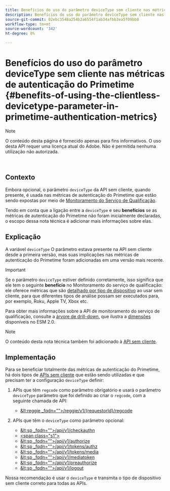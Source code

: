 ```yaml
---
title: Benefícios do uso do parâmetro deviceType sem cliente nas métricas de autenticação do Primetime
description: Benefícios do uso do parâmetro deviceType sem cliente nas métricas de autenticação do Primetime
source-git-commit: 02ebc3548a254b2a6554f1ab34afbb3ea5f09bb8
workflow-type: tm+mt
source-wordcount: '342'
ht-degree: 0%

---
```


# Benefícios do uso do parâmetro deviceType sem cliente nas métricas de autenticação do Primetime {#benefits-of-using-the-clientless-devicetype-parameter-in-primetime-authentication-metrics}

>[!NOTE]
>
>O conteúdo desta página é fornecido apenas para fins informativos. O uso desta API requer uma licença atual do Adobe. Não é permitida nenhuma utilização não autorizada.

</br>

## Contexto

Embora opcional, o parâmetro `deviceType` da API sem cliente, quando presente, é usada nas métricas de autenticação do Primetime que estão sendo expostas por meio de [Monitoramento do Serviço de Qualificação](/help/authentication/entitlement-service-monitoring-overview.md).

Tendo em conta que a ligação entre a `deviceType` e seu **benefícios** se as métricas de autenticação do Primetime não foram inicialmente declaradas, o escopo dessa nota técnica é adicionar mais informações sobre elas.

## Explicação

A variável `deviceType` O parâmetro estava presente na API sem cliente desde a primeira versão, mas suas implicações nas métricas de autenticação do Primetime foram adicionadas em uma versão mais recente.



>[!IMPORTANT]
>
>Se o parâmetro `deviceType` estiver definido corretamente, isso significa que ele tem o seguinte **benefício** no Monitoramento do serviço de qualificação: ele oferece métricas que são [detalhado por tipo de dispositivo](/help/authentication/entitlement-service-monitoring-overview.md#clientless_device_type) ao usar sem cliente, para que diferentes tipos de análise possam ser executados para, por exemplo, Roku, Apple TV, Xbox etc.


Para obter mais informações sobre a API de monitoramento do serviço de qualificação, consulte a [árvore de drill-down,](/help/authentication/entitlement-service-monitoring-api.md#drill-down_tree) que ilustra a [dimensões](/help/authentication/entitlement-service-monitoring-overview.md#esm_dimensions) disponíveis no ESM 2.0.

>[!NOTE]
>
>O conteúdo desta nota técnica também foi adicionado à [API sem cliente](#clientless_device_type).




## Implementação

Para se beneficiar totalmente das métricas de autenticação do Primetime, há dois tipos de [APIs sem cliente](#web_srvs_summary) que estão sendo utilizadas e que precisam ter a configuração `deviceType` definir:

1. APIs que têm `regcode` como parâmetro obrigatório e usará o parâmetro `deviceType` parâmetro que foi definido ao criar o `regcode`, com a seguinte chamada de API:
   - [\&lt;reggie _fqdn=&quot;&quot;>/reggie/v1/{requestorId}/regcode](#reg_serv)

1. APIs que têm o `deviceType` como parâmetro opcional:
   - [\&lt;sp _fqdn=&quot;&quot;>/api/v1/checkauthn](#check_authn_token)
   - [&lt;span class=&quot;s1&quot;>](#retrieve_authn_token)
   - [\&lt;sp _fqdn=&quot;&quot;>/api/v1/authorize](#init_authz)
   - [\&lt;sp _fqdn=&quot;&quot;>/api/v1/tokens/authz](#retrieve_authz_token)
   - [\&lt;sp _fqdn=&quot;&quot;>/api/v1/tokens/media](#short_media)
   - [\&lt;sp _fqdn=&quot;&quot;>/api/v1/mediatoken](#short_media)
   - [\&lt;sp _fqdn=&quot;&quot;>/api/v1/preauthorize](#PreAuthZ_Resources)
   - [\&lt;sp _fqdn=&quot;&quot;>/api/v1/logout](#init_logout)

Nossa recomendação é usar o `deviceType` e transmita o tipo de dispositivo sem cliente correto para todas as APIs.
